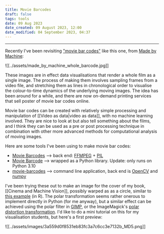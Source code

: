 ```yaml
---
title: Movie Barcodes
draft: false
tags: tools
date: 09 Aug 2023
date_created: 09 August 2023, 12:00
date_modified: 04 September 2023, 04:37
---
```

---

Recently I've been revisiting ["movie bar codes"](https://thefilmstage.com/movie-barcode-an-entire-feature-film-in-one-image/) like this one, from [Made by Machine](https://movingpixel.net/project/mbm/):

![[../assets/made_by_machine_whole_barcode.jpg]]


These images are in effect data visualisations that render a whole film as a single image. The process of making them involves sampling frames from a video file, and stretching them as lines in chronological order to visualise the colour-to-time dynamics of the underlying moving images. The idea has been around for a while, and there are now on-demand printing services that sell poster of movie bar codes online.

Movie bar codes can be created with relatively simple processing and manipulation of [[Video as data|video as data]], with no machine learning involved.  They are nice to look at but also tell something about the films, and I think they can be used as a pre or post processing technique in combination with other more advanced methods for computational analysis of moving images.

Here are some tools I've been using to make movie bar codes:

- [Movie Barcodes](https://timbennett.github.io/movie-barcodes/) --> back end: [FFMPEG](https://www.ffmpeg.org/) + [PIL](https://en.wikipedia.org/wiki/Python_Imaging_Library)
- [Movie Barcode](https://github.com/MarcBresson/movie-barcode/tree/main) --> wrapped as a Python library. Update: only runs on Python 3.10
- [movie-barcodes](https://github.com/andrewdcampbell/movie-barcodes) --> command line application, back end is [OpenCV](https://opencv.org/) and [numpy](https://numpy.org/)

I've been trying these out to make an image for the cover of my book, [[Cinema and Machine Vision]], possibly warped as as a circle, similar to [this example](https://rlang.io/create-a-radial-movie-tv-barcode-using-polar-coordinates/) (in R). The polar transformation seems rather onerous to implement directly in Python (for me anyway), but a similar effect can be achieved using the polar filter in [GIMP](https://www.gimp.org/), or the ImageMagick's [polar distortion transformation](https://imagemagick.org/Usage/distorts/#polar). I'd like to do a mini tutorial on this for my visualisation students, but here's a first preview:

![[../assets/images/3a559d0f8531eb83fc3a7c6cc3e7132b_MD5.png]]

